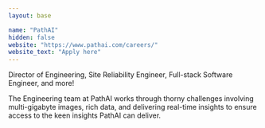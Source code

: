 ```yaml
---
layout: base

name: "PathAI"
hidden: false
website: "https://www.pathai.com/careers/"
website_text: "Apply here"
---
```

Director of Engineering, Site Reliability Engineer, Full-stack Software Engineer, and more!

The Engineering team at PathAI works through thorny challenges involving multi-gigabyte images, rich data, and delivering real-time insights to ensure access to the keen insights PathAI can deliver.
